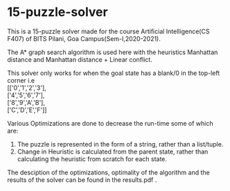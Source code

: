 # 15-puzzle-solver
 This is a 15-puzzle solver made for the course Artificial Intelligence(CS F407) of BITS Pilani, Goa Campus(Sem-I,2020-2021). 

 The A* graph search algorithm is used here with the heuristics Manhattan distance and Manhattan distance + Linear conflict.

 This solver only works for when the goal state has a blank/0 in the top-left corner i.e  
 [['0','1','2','3'],  
 ['4','5','6','7'],  
 ['8','9','A','B'],  
 ['C','D','E','F']]

 Various Optimizations are done to decrease the run-time some of which are:
 1. The puzzle is represented in the form of a string, rather than a list/tuple.
 2. Change in Heuristic is calculated from the parent state, rather than calculating the heuristic from scratch for each state.
 
 The desciption of the optimizations, optimality of the algorithm and the results of the solver can be found in the results.pdf .
